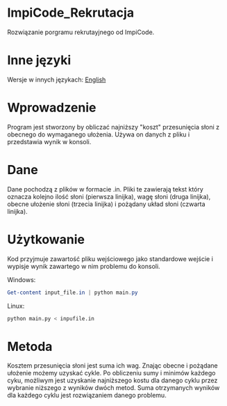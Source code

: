 # ImpiCode_Rekrutacja
Rozwiązanie porgramu rekrutayjnego od ImpiCode.

# Inne języki
Wersje w innych językach:
<a href = https://github.com/MrResor/ImpiCode_Rekrutacja/blob/main/README.md>English</a>

# Wprowadzenie
Program jest stworzony by obliczać najniższy "koszt" przesunięcia słoni z obecnego do wymaganego ułożenia. Używa on danych z pliku i przedstawia wynik w konsoli.

# Dane
Dane pochodzą z plików w formacie .in. Pliki te zawierają tekst który oznacza kolejno ilość słoni (pierwsza linijka),
wagę słoni (druga linijka), obecne ułożenie słoni (trzecia linijka) i pożądany układ słoni (czwarta linijka).

# Użytkowanie
Kod przyjmuje zawartość pliku wejściowego jako standardowe wejście i wypisje wynik zawartego w nim problemu do konsoli. </br>

Windows:</br>
```Powershell
Get-content input_file.in | python main.py
```
Linux: </br>
```Bash
python main.py < inpufile.in
```

# Metoda
Kosztem przesunięcia słoni jest suma ich wag. Znając obecne i pożądane ułożenie możemy uzyskać cykle. Po obliczeniu sumy i minimów każdego cyku, możliwym jest uzyskanie najniższego kostu dla danego cyklu przez wybranie niższego z wyników dwóch metod. Suma otrzymanych wyników dla każdego cyklu jest rozwiązaniem danego problemu.